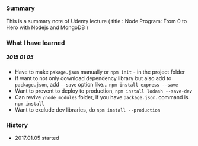 ### Summary

This is a summary note of Udemy lecture ( title : Node Program: From 0 to Hero with Nodejs and MongoDB  )

### What I have learned

##### 2015 01 05 
- Have to make `pakage.json` manually or `npm init` - in the project folder
- If want to not only download dependency library but also add to `package.json`, add `--save` option like... `npm install express --save`
- Want to prevent to deploy to production, `npm install lodash --save-dev`
- Can revive `/node_modules` folder, if you have `package.json`. command is `npm install`
- Want to exclude dev libraries, do `npm install --production`

### History

- 2017.01.05 started
